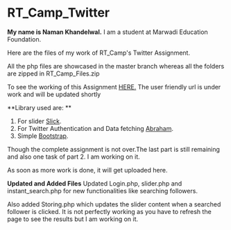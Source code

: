 # RT_Camp_Twitter
**My name is Naman Khandelwal.**
I am a student at Marwadi Education Foundation.

Here are the files of my work of RT_Camp's Twitter Assignment.

All the php files are showcased in the master branch whereas all the folders are zipped in RT_Camp_Files.zip

To see the working of this Assignment [HERE.](https://timetable1.000webhostapp.com)
The user friendly url is under work and will be updated shortly

**Library used are: **
1. For slider [Slick](https://github.com/kenwheeler/slick).
2. For Twitter Authentication and Data fetching [Abraham](https://github.com/abraham/twitteroauth).
3. Simple [Bootstrap](http://getbootstrap.com/).

Though the complete assignment is not over.The last part is still remaining and also one task of part 2. I am working on it.

As soon as more work is done, it will get uploaded here.

**Updated and Added Files**
Updated Login.php, slider.php and instant_search.php for new functionalities like searching followers.

Also added Storing.php which updates the slider content when a searched follower is clicked. It is not perfectly working as you have to refresh the page to see the results but I am working on it.


